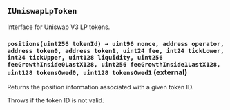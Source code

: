 ## `IUniswapLpToken`

Interface for Uniswap V3 LP tokens.




### `positions(uint256 tokenId) → uint96 nonce, address operator, address token0, address token1, uint24 fee, int24 tickLower, int24 tickUpper, uint128 liquidity, uint256 feeGrowthInside0LastX128, uint256 feeGrowthInside1LastX128, uint128 tokensOwed0, uint128 tokensOwed1` (external)

Returns the position information associated with a given token ID.


Throws if the token ID is not valid.


